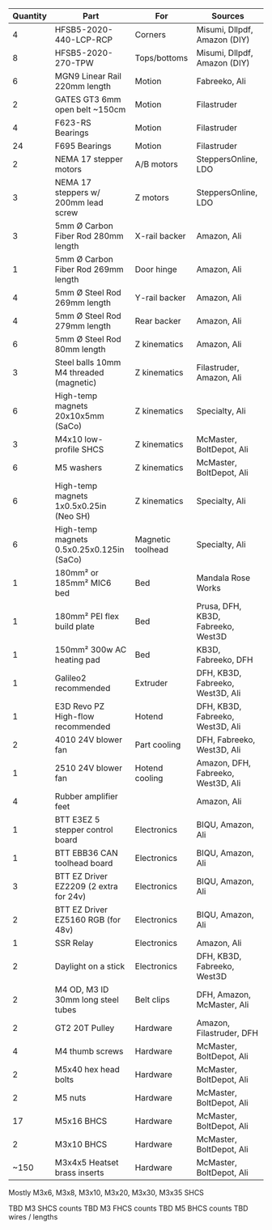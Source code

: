 | Quantity | Part                                      | For               | Sources                            |
| -------- | ----------------------------------------- | ----------------- | ---------------------------------- |
| 4        | HFSB5-2020-440-LCP-RCP                    | Corners           | Misumi, Dllpdf, Amazon (DIY)       |
| 8        | HFSB5-2020-270-TPW                        | Tops/bottoms      | Misumi, Dllpdf, Amazon (DIY)       |
| 6        | MGN9 Linear Rail 220mm length             | Motion            | Fabreeko, Ali                      |
| 2        | GATES GT3 6mm open belt ~150cm            | Motion            | Filastruder                        |
| 4        | F623-RS Bearings                          | Motion            | Filastruder                        |
| 24       | F695 Bearings                             | Motion            | Filastruder                        |
| 2        | NEMA 17 stepper motors                    | A/B motors        | SteppersOnline, LDO                |
| 3        | NEMA 17 steppers w/ 200mm lead screw      | Z motors          | SteppersOnline, LDO                |
| 3        | 5mm Ø Carbon Fiber Rod 280mm length       | X-rail backer     | Amazon, Ali                        |
| 1        | 5mm Ø Carbon Fiber Rod 269mm length       | Door hinge        | Amazon, Ali                        |
| 4        | 5mm Ø Steel Rod 269mm length              | Y-rail backer     | Amazon, Ali                        |
| 4        | 5mm Ø Steel Rod 279mm length              | Rear backer       | Amazon, Ali                        |
| 6        | 5mm Ø Steel Rod 80mm length               | Z kinematics      | Amazon, Ali                        |
| 3        | Steel balls 10mm M4 threaded (magnetic)   | Z kinematics      | Filastruder, Amazon, Ali           |
| 6        | High-temp magnets 20x10x5mm (SaCo)        | Z kinematics      | Specialty, Ali                     |
| 3        | M4x10 low-profile SHCS                    | Z kinematics      | McMaster, BoltDepot, Ali           |
| 6        | M5 washers                                | Z kinematics      | McMaster, BoltDepot, Ali           |
| 6        | High-temp magnets 1x0.5x0.25in (Neo SH)   | Z kinematics      | Specialty, Ali                     |
| 6        | High-temp magnets 0.5x0.25x0.125in (SaCo) | Magnetic toolhead | Specialty, Ali                     |
| 1        | 180mm² or 185mm² MIC6 bed                 | Bed               | Mandala Rose Works                 |
| 1        | 180mm² PEI flex build plate               | Bed               | Prusa, DFH, KB3D, Fabreeko, West3D |
| 1        | 150mm² 300w AC heating pad                | Bed               | KB3D, Fabreeko, DFH                |
| 1        | Galileo2 recommended                      | Extruder          | DFH, KB3D, Fabreeko, West3D, Ali   |
| 1        | E3D Revo PZ High-flow recommended         | Hotend            | DFH, KB3D, Fabreeko, West3D, Ali   |
| 2        | 4010 24V blower fan                       | Part cooling      | DFH, Fabreeko, West3D, Ali         |
| 1        | 2510 24V blower fan                       | Hotend cooling    | Amazon, DFH, Fabreeko, West3D, Ali |
| 4        | Rubber amplifier feet                     |                   | Amazon, Ali                        |
| 1        | BTT E3EZ 5 stepper control board          | Electronics       | BIQU, Amazon, Ali                  |
| 1        | BTT EBB36 CAN toolhead board              | Electronics       | BIQU, Amazon, Ali                  |
| 3        | BTT EZ Driver EZ2209 (2 extra for 24v)    | Electronics       | BIQU, Amazon, Ali                  |
| 2        | BTT EZ Driver EZ5160 RGB (for 48v)        | Electronics       | BIQU, Amazon, Ali                  |
| 1        | SSR Relay                                 | Electronics       | Amazon, Ali                        |
| 2        | Daylight on a stick                       | Electronics       | DFH, KB3D, Fabreeko, West3D        |
| 2        | M4 OD, M3 ID 30mm long steel tubes        | Belt clips        | DFH, Amazon, McMaster, Ali         |
| 2        | GT2 20T Pulley                            | Hardware          | Amazon, Filastruder, DFH           |
| 4        | M4 thumb screws                           | Hardware          | McMaster, BoltDepot, Ali           |
| 2        | M5x40 hex head bolts                      | Hardware          | McMaster, BoltDepot, Ali           |
| 2        | M5 nuts                                   | Hardware          | McMaster, BoltDepot, Ali           |
| 17       | M5x16 BHCS                                | Hardware          | McMaster, BoltDepot, Ali           |
| 2        | M3x10 BHCS                                | Hardware          | McMaster, BoltDepot, Ali           |
| ~150     | M3x4x5 Heatset brass inserts              | Hardware          | McMaster, BoltDepot, Ali           |

Mostly M3x6, M3x8, M3x10, M3x20, M3x30, M3x35 SHCS

TBD M3 SHCS counts
TBD M3 FHCS counts
TBD M5 BHCS counts
TBD wires / lengths
